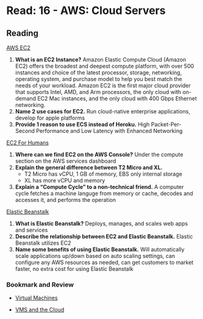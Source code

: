 # Read: 16 - AWS: Cloud Servers

## Reading

[AWS EC2](https://aws.amazon.com/ec2/)

1. **What is an EC2 Instance?** Amazon Elastic Compute Cloud (Amazon EC2) offers the broadest and deepest compute platform, with over 500 instances and choice of the latest processor, storage, networking, operating system, and purchase model to help you best match the needs of your workload. Amazon EC2 is the first major cloud provider that supports Intel, AMD, and Arm processors, the only cloud with on-demand EC2 Mac instances, and the only cloud with 400 Gbps Ethernet networking.
2. **Name 2 use cases for EC2.** Run cloud-native enterprise applications, develop for apple platforms
3. **Provide 1 reason to use ECS instead of Heroku.** High Packet-Per-Second Performance and Low Latency with Enhanced Networking

[EC2 For Humans](https://www.youtube.com/watch?v=lZMkgOMYYIg)

1. **Where can we find EC2 on the AWS Console?** Under the compute section on the AWS services dashboard
2. **Explain the general difference between T2 Micro and XL.**
    * T2 Micro has vCPU, 1 GB of memory, EBS only internal storage
    * XL has more vCPU and memory
3. **Explain a “Compute Cycle” to a non-technical friend.** A computer cycle fetches a machine languge from memory or cache, decodes and accesses it, and performs the operation

[Elastic Beanstalk](https://www.youtube.com/watch?v=SrwxAScdyT0)

1. **What is Elastic Beanstalk?** Deploys, manages, and scales web apps and services
2. **Describe the relationship between EC2 and Elastic Beanstalk.** Elastic Beanstalk utilizes EC2
3. **Name some benefits of using Elastic Beanstalk.**
Will automatically scale applications up/down based on auto scaling settings, can configure any AWS resources as needed, can get customers to market faster, no extra cost for using Elastic Beanstalk

### Bookmark and Review

* [Virtual Machines](https://www.youtube.com/watch?v=yIVXjl4SwVo)

* [VMS and the Cloud](https://www.youtube.com/watch?v=l0DfHUWMjsU)
